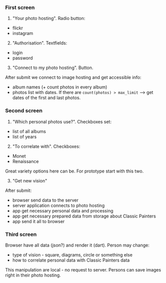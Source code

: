 ### First screen

1) "Your photo hosting". Radio button:

- flickr
- instagram

2) "Authorisation". Textfields:

- login
- password

3) "Connect to my photo hosting". Button.

After submit we connect to image hosting and get accessible info:

- album names (+ count photos in every album)
- photos list with dates. If there are ```count(photos) > max_limit``` --> get dates of the first and last photos.

### Second screen

1) "Which personal photos use?". Checkboxes set:

- list of all albums
- list of years

2) "To correlate with". Checkboxes:

- Monet
- Renaissance

Great variety options here can be. For prototype start with this two.

3) "Get new vision"


After submit:

- browser send data to the server
- server application connects to photo hosting
- app get necessary personal data and processing 
- app get necessary prepared data from storage about Classic Painters
- app send it all to browser

### Third screen

Browser have all data (json?) and render it (dart).
Person may change:

- type of vision - square, diagrams, circle or something else
- how to correlate personal data with Classic Painters data

This manipulation are local - no request to server.
Persons can save images right in their photo hosting.